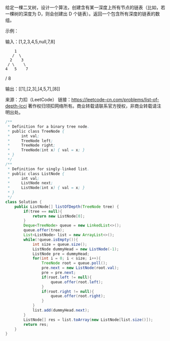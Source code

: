 给定一棵二叉树，设计一个算法，创建含有某一深度上所有节点的链表（比如，若一棵树的深度为 D，则会创建出 D 个链表）。返回一个包含所有深度的链表的数组。

 

示例：

输入：[1,2,3,4,5,null,7,8]

        1
       /  \ 
      2    3
     / \    \ 
    4   5    7
   /
  8

输出：[[1],[2,3],[4,5,7],[8]]

来源：力扣（LeetCode）
链接：https://leetcode-cn.com/problems/list-of-depth-lcci
著作权归领扣网络所有。商业转载请联系官方授权，非商业转载请注明出处。

```java
/**
 * Definition for a binary tree node.
 * public class TreeNode {
 *     int val;
 *     TreeNode left;
 *     TreeNode right;
 *     TreeNode(int x) { val = x; }
 * }
 */
/**
 * Definition for singly-linked list.
 * public class ListNode {
 *     int val;
 *     ListNode next;
 *     ListNode(int x) { val = x; }
 * }
 */
class Solution {
    public ListNode[] listOfDepth(TreeNode tree) {
        if(tree == null){
            return new ListNode[0];
        }
        Deque<TreeNode> queue = new LinkedList<>();
        queue.offer(tree);
        List<ListNode> list = new ArrayList<>();
        while(!queue.isEmpty()){
            int size = queue.size();
            ListNode dummyHead = new ListNode(-1);
            ListNode pre = dummyHead;
            for(int i = 0; i < size; i++){
                TreeNode root = queue.poll();
                pre.next = new ListNode(root.val);
                pre = pre.next;
                if(root.left != null){
                    queue.offer(root.left);
                }
                if(root.right != null){
                    queue.offer(root.right);
                }
            }
            list.add(dummyHead.next);
        }
        ListNode[] res = list.toArray(new ListNode[list.size()]);
        return res;
    }
}
```

